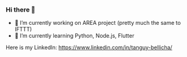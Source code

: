 ### Hi there 👋
- 🔭 I’m currently working on AREA project (pretty much the same to IFTTT)
- 🌱 I’m currently learning Python, Node.js, Flutter
<!--
Here are some ideas to get you started:

- 👯 I’m looking to collaborate on ...
- 🤔 I’m looking for help with ...
- 💬 Ask me about ...
- 📫 How to reach me: ...
- 😄 Pronouns: ...
- ⚡ Fun fact: ...
-->

Here is my LinkedIn: https://www.linkedin.com/in/tanguy-bellicha/
